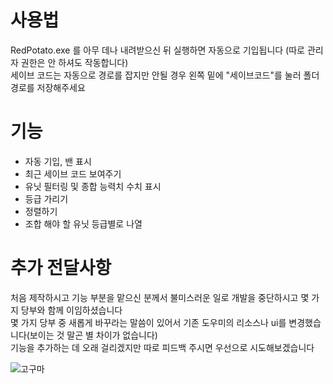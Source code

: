 # 사용법
RedPotato.exe 를 아무 데나 내려받으신 뒤 실행하면 자동으로 기입됩니다 (따로 관리자 권한은 안 하셔도 작동합니다)  
세이브 코드는 자동으로 경로를 잡지만 안될 경우 왼쪽 밑에 "세이브코드"를 눌러 폴더 경로를 저장해주세요  

# 기능
- 자동 기입, 밴 표시
- 최근 세이브 코드 보여주기
- 유닛 필터링 및 종합 능력치 수치 표시
- 등급 가리기
- 정렬하기
- 조합 해야 할 유닛 등급별로 나열

# 추가 전달사항
처음 제작하시고 기능 부분을 맡으신 분께서 불미스러운 일로 개발을 중단하시고 몇 가지 당부와 함께 이임하셨습니다  
몇 가지 당부 중 새롭게 바꾸라는 말씀이 있어서 기존 도우미의 리소스나 ui를 변경했습니다(보이는 것 말곤 별 차이가 없습니다)  
기능을 추가하는 데 오래 걸리겠지만 따로 피드백 주시면 우선으로 시도해보겠습니다  

![고구마](https://github.com/red-potatoes/RedPotato/assets/143252694/3adab531-c216-47c9-876c-ce984060d7c2)
